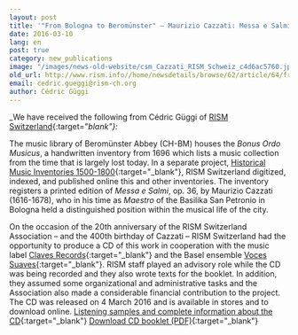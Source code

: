 ```yaml
---
layout: post
title: '"From Bologna to Beromünster" – Maurizio Cazzati: Messa e Salmi, op. 36'
date: 2016-03-10
lang: en
post: true
category: new_publications
image: "/images/news-old-website/csm_Cazzati_RISM_Schweiz_c4d6ac5760.jpg"
old_url: http://www.rism.info//home/newsdetails/browse/62/article/64/from-bologna-to-beromuenster-maurizio-cazzati-messa-e-salmi-op-36.html
email: cedric.gueggi@rism-ch.org
author: Cédric Güggi
---
```



_We have received the following from Cédric Güggi of [RISM Switzerland](http://rism-ch.org/){:target="_blank"}:_

The music library of Beromünster Abbey (CH-BM) houses the _Bonus Ordo Musicus_, a handwritten inventory from 1696 which lists a music collection from the time that is largely lost today. In a separate project, [Historical Music Inventories 1500-1800](http://inventories.rism-ch.org/){:target="_blank"}, RISM Switzerland digitized, indexed, and published online this and other inventories. The inventory registers a printed edition of _Messa e Salmi_, op. 36, by Maurizio Cazzati (1616-1678), who in his time as _Maestro_ of the Basilika San Petronio in Bologna held a distinguished position within the musical life of the city.

On the occasion of the 20th anniversary of the RISM Switzerland Association – and the 400th birthday of Cazzati – RISM Switzerland had the opportunity to produce a CD of this work in cooperation with the music label [Claves Records](http://www.claves.ch/){:target="_blank"} and the Basel ensemble [Voces Suaves](http://www.voces-suaves.ch/){:target="_blank"}. RISM staff played an advisory role while the CD was being recorded and they also wrote texts for the booklet. In addition, they assumed some organizational and administrative tasks and the Association also made a considerable financial contribution to the project. The CD was released on 4 March 2016 and is available in stores and to download online.
[
Listening samples and complete information about the CD](http://www.claves.ch/collections/new-releases/products/from-bologna-to-beromunster-maurizio-cazzati-mass-psalms-op-36){:target="_blank"}
[
Download CD booklet (PDF)](http://docs.rism-ch.org/press/CD_1605_booklet.pdf){:target="_blank"}



